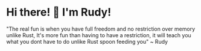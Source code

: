 # Hi there! 👋 I'm Rudy!
"The real fun is when you have full freedom and no restriction over memory unlike Rust, It's more fun than having to have a restriction, it will teach you what you dont have to do unlike Rust spoon feeding you"
                                                                                                                                                                ~ Rudy

